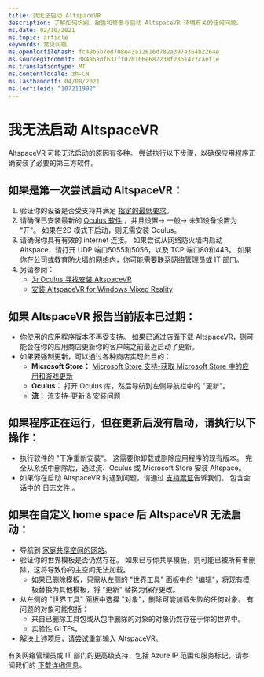 ```yaml
---
title: 我无法启动 AltspaceVR
description: 了解如何识别、报告和修复与启动 AltspaceVR 环境有关的任何问题。
ms.date: 02/10/2021
ms.topic: article
keywords: 常见问题
ms.openlocfilehash: fc49b5b7ed708e43a12616d782a397a364b2264e
ms.sourcegitcommit: d84a6adf631ff02b106e682238f2861477caef1e
ms.translationtype: MT
ms.contentlocale: zh-CN
ms.lasthandoff: 04/08/2021
ms.locfileid: "107211992"
---
```

# <a name="i-cant-launch-altspacevr"></a>我无法启动 AltspaceVR

AltspaceVR 可能无法启动的原因有多种。 尝试执行以下步骤，以确保应用程序正确安装了必要的第三方软件。

## <a name="if-youre-trying-to-launch-altspacevr-for-the-first-time"></a>如果是第一次尝试启动 AltspaceVR：

1. 验证你的设备是否受支持并满足 [指定的最低要求](../getting-started/system-requirements.md)。
2. 请确保已安装最新的 [Oculus 软件](https://www.oculus.com/setup) ，并且设置-> 一般-> 未知设备设置为 "开"。 如果在2D 模式下启动，则无需安装 Oculus。
3. 请确保你具有有效的 internet 连接。 如果尝试从网络防火墙内启动 Altspace，请打开 UDP 端口5055和5056，以及 TCP 端口80和443。 如果你在公司或教育防火墙的网络内，你可能需要联系网络管理员或 IT 部门。
4. 另请参阅：
    * [为 Oculus 寻找安装 AltspaceVR](../getting-started/oculus-installation.md)
    * [安装 AltspaceVR for Windows Mixed Reality](../getting-started/wmr-installation.md)

## <a name="if-altspacevr-reports-that-the-current-version-is-out-of-date"></a>如果 AltspaceVR 报告当前版本已过期：

* 你使用的应用程序版本不再受支持。 如果已通过店面下载 AltspaceVR，则可能会在你的应用商店更新你的客户端之前最近启动了更新。
* 如果要强制更新，可以通过各种商店实现此目的：
    * **Microsoft Store：** [Microsoft Store 支持-获取 Microsoft Store 中的应用和游戏更新](https://support.microsoft.com/account-billing/get-updates-for-apps-and-games-in-microsoft-store-a1fe19c0-532d-ec47-7035-d1c5a1dd464f)
    * **Oculus：** 打开 Oculus 库，然后导航到左侧导航栏中的 "更新"。
    * **流：** [流支持-更新 & 安装问题](https://support.steampowered.com/kb_article.php?ref=2274-IFLV-5334)

## <a name="if-the-program-was-working-but-ceased-to-launch-after-update"></a>如果程序正在运行，但在更新后没有启动，请执行以下操作：

* 执行软件的 "干净重新安装"。 这需要你卸载或删除应用程序的现有版本。 完全从系统中删除后，通过流、Oculus 或 Microsoft Store 安装 Altspace。
* 如果你在启动 AltspaceVR 时遇到问题，请通过 [支持票证](https://help.altvr.com/hc/requests/new)告诉我们。 包含会话中的 [日志文件](uploading-client-logs.md) 。

## <a name="if-altspacevr-fails-to-launch-after-customizing-your-home-space"></a>如果在自定义 home space 后 AltspaceVR 无法启动：

* 导航到 [家庭共享空间的网站](https://account.altvr.com/users/sign_in)。
* 验证你的世界模板是否仍然存在。 如果已与你共享模板，则可能已被所有者删除，这将导致你的主空间无法加载。
    * 如果已删除模板，只需从左侧的 "世界工具" 面板中的 "编辑"，将现有模板替换为其他模板，将 "更新" 替换为保存更改。
* 从左侧的 "世界工具" 面板中选择 "对象"，删除可能加载失败的任何对象。 有问题的对象可能包括：
    * 来自已删除工具包或从包中删除的对象的对象仍然存在于你的世界中。
    * 实验性 GLTFs。
* 解决上述项后，请尝试重新输入 AltspaceVR。

有关网络管理员或 IT 部门的更高级支持，包括 Azure IP 范围和服务标记，请参阅我们的 [下载详细信息](https://www.microsoft.com/en-us/download/details.aspx?id=56519)。